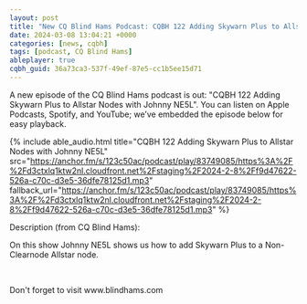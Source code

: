 ```yaml
---
layout: post
title: "New CQ Blind Hams Podcast: CQBH 122 Adding Skywarn Plus to Allstar Nodes with Johnny NE5L"
date: 2024-03-08 13:04:21 +0000
categories: [news, cqbh]
tags: [podcast, CQ Blind Hams]
ableplayer: true
cqbh_guid: 36a73ca3-537f-49ef-87e5-cc1b5ee15d71
---
```


A new episode of the CQ Blind Hams podcast is out: "CQBH 122 Adding Skywarn Plus to Allstar Nodes with Johnny NE5L". You can listen on Apple Podcasts, Spotify, and YouTube; we’ve embedded the episode below for easy playback.

{% include able_audio.html title="CQBH 122 Adding Skywarn Plus to Allstar Nodes with Johnny NE5L" src="https://anchor.fm/s/123c50ac/podcast/play/83749085/https%3A%2F%2Fd3ctxlq1ktw2nl.cloudfront.net%2Fstaging%2F2024-2-8%2Ff9d47622-526a-c70c-d3e5-36dfe78125d1.mp3" fallback_url="https://anchor.fm/s/123c50ac/podcast/play/83749085/https%3A%2F%2Fd3ctxlq1ktw2nl.cloudfront.net%2Fstaging%2F2024-2-8%2Ff9d47622-526a-c70c-d3e5-36dfe78125d1.mp3" %}

Description (from CQ Blind Hams):

<p>On this show Johnny NE5L shows us how to add Skywarn Plus to a Non- Clearnode Allstar node.</p>
<p><br></p>
<p>Don&#39;t forget to visit www.blindhams.com</p>
